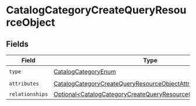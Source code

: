 # CatalogCategoryCreateQueryResourceObject


## Fields

| Field                                                                                                                                                | Type                                                                                                                                                 | Required                                                                                                                                             | Description                                                                                                                                          |
| ---------------------------------------------------------------------------------------------------------------------------------------------------- | ---------------------------------------------------------------------------------------------------------------------------------------------------- | ---------------------------------------------------------------------------------------------------------------------------------------------------- | ---------------------------------------------------------------------------------------------------------------------------------------------------- |
| `type`                                                                                                                                               | [CatalogCategoryEnum](../../models/components/CatalogCategoryEnum.md)                                                                                | :heavy_check_mark:                                                                                                                                   | N/A                                                                                                                                                  |
| `attributes`                                                                                                                                         | [CatalogCategoryCreateQueryResourceObjectAttributes](../../models/components/CatalogCategoryCreateQueryResourceObjectAttributes.md)                  | :heavy_check_mark:                                                                                                                                   | N/A                                                                                                                                                  |
| `relationships`                                                                                                                                      | [Optional\<CatalogCategoryCreateQueryResourceObjectRelationships>](../../models/components/CatalogCategoryCreateQueryResourceObjectRelationships.md) | :heavy_minus_sign:                                                                                                                                   | N/A                                                                                                                                                  |
